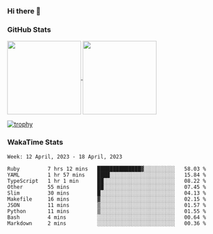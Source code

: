 ### Hi there 👋

### GitHub Stats

<a href="https://github.com/anuraghazra/github-readme-stats">
  <img align="center" height="170px" src="https://github-readme-stats.vercel.app/api/top-langs/?username=tksfjt1024&layout=compact&count_private=true&show_icons=true&show_icons=true&theme=graywhite" />
</a>
<a href="https://github.com/anuraghazra/github-readme-stats">
  <img align="center" height="170px" src="https://github-readme-stats.vercel.app/api?username=tksfjt1024&count_private=true&show_icons=true&show_icons=true&theme=graywhite" />
</a>

[![trophy](https://github-profile-trophy.vercel.app/?username=tksfjt1024)](https://github.com/ryo-ma/github-profile-trophy)

### WakaTime Stats

<!--START_SECTION:waka-->
```text
Week: 12 April, 2023 - 18 April, 2023

Ruby         7 hrs 12 mins   ██████████████▓░░░░░░░░░░   58.03 % 
YAML         1 hr 57 mins    ████░░░░░░░░░░░░░░░░░░░░░   15.84 % 
TypeScript   1 hr 1 min      ██░░░░░░░░░░░░░░░░░░░░░░░   08.22 % 
Other        55 mins         ██░░░░░░░░░░░░░░░░░░░░░░░   07.45 % 
Slim         30 mins         █░░░░░░░░░░░░░░░░░░░░░░░░   04.13 % 
Makefile     16 mins         ▓░░░░░░░░░░░░░░░░░░░░░░░░   02.15 % 
JSON         11 mins         ▒░░░░░░░░░░░░░░░░░░░░░░░░   01.57 % 
Python       11 mins         ▒░░░░░░░░░░░░░░░░░░░░░░░░   01.55 % 
Bash         4 mins          ░░░░░░░░░░░░░░░░░░░░░░░░░   00.64 % 
Markdown     2 mins          ░░░░░░░░░░░░░░░░░░░░░░░░░   00.36 % 
```
<!--END_SECTION:waka-->
